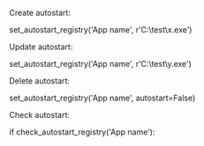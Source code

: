 Create autostart:

set_autostart_registry('App name', r'C:\test\x.exe')

Update autostart:

set_autostart_registry('App name', r'C:\test\y.exe')

Delete autostart:

set_autostart_registry('App name', autostart=False)

Check autostart:

if check_autostart_registry('App name'):
